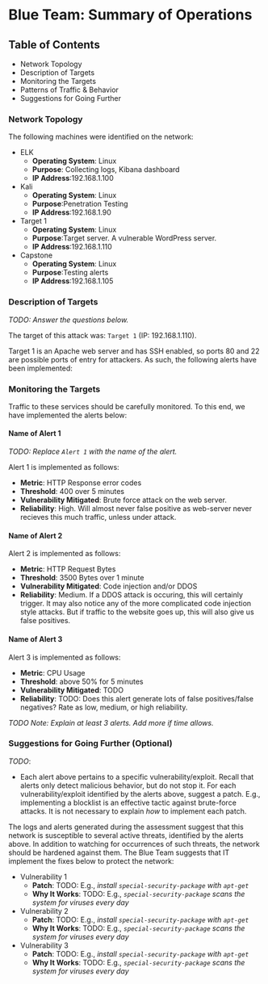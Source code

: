 # Blue Team: Summary of Operations

## Table of Contents
- Network Topology
- Description of Targets
- Monitoring the Targets
- Patterns of Traffic & Behavior
- Suggestions for Going Further

### Network Topology

The following machines were identified on the network:
- ELK
  - **Operating System**: Linux
  - **Purpose**: Collecting logs, Kibana dashboard
  - **IP Address**:192.168.1.100
- Kali
  - **Operating System**: Linux
  - **Purpose**:Penetration Testing
  - **IP Address**:192.168.1.90
- Target 1
  - **Operating System**: Linux
  - **Purpose**:Target server. A vulnerable WordPress server.
  - **IP Address**:192.168.1.110
- Capstone
  - **Operating System**: Linux
  - **Purpose**:Testing alerts
  - **IP Address**:192.168.1.105


### Description of Targets
_TODO: Answer the questions below._

The target of this attack was: `Target 1` (IP: 192.168.1.110).

Target 1 is an Apache web server and has SSH enabled, so ports 80 and 22 are possible ports of entry for attackers. As such, the following alerts have been implemented:

### Monitoring the Targets

Traffic to these services should be carefully monitored. To this end, we have implemented the alerts below:

#### Name of Alert 1
_TODO: Replace `Alert 1` with the name of the alert._

Alert 1 is implemented as follows:
  - **Metric**: HTTP Response error codes
  - **Threshold**: 400 over 5 minutes
  - **Vulnerability Mitigated**: Brute force attack on the web server.
  - **Reliability**: High. Will almost never false positive as web-server never recieves this much traffic, unless under attack.

#### Name of Alert 2
Alert 2 is implemented as follows:
  - **Metric**: HTTP Request Bytes
  - **Threshold**: 3500 Bytes over 1 minute
  - **Vulnerability Mitigated**: Code injection and/or DDOS
  - **Reliability**: Medium. If a DDOS attack is occuring, this will certainly trigger. It may also notice any of the more complicated code injection style attacks. But if traffic to the website goes up, this will also give us false positives.

#### Name of Alert 3
Alert 3 is implemented as follows:
  - **Metric**: CPU Usage
  - **Threshold**: above 50% for 5 minutes
  - **Vulnerability Mitigated**: TODO
  - **Reliability**: TODO: Does this alert generate lots of false positives/false negatives? Rate as low, medium, or high reliability.

_TODO Note: Explain at least 3 alerts. Add more if time allows._

### Suggestions for Going Further (Optional)
_TODO_: 
- Each alert above pertains to a specific vulnerability/exploit. Recall that alerts only detect malicious behavior, but do not stop it. For each vulnerability/exploit identified by the alerts above, suggest a patch. E.g., implementing a blocklist is an effective tactic against brute-force attacks. It is not necessary to explain _how_ to implement each patch.

The logs and alerts generated during the assessment suggest that this network is susceptible to several active threats, identified by the alerts above. In addition to watching for occurrences of such threats, the network should be hardened against them. The Blue Team suggests that IT implement the fixes below to protect the network:
- Vulnerability 1
  - **Patch**: TODO: E.g., _install `special-security-package` with `apt-get`_
  - **Why It Works**: TODO: E.g., _`special-security-package` scans the system for viruses every day_
- Vulnerability 2
  - **Patch**: TODO: E.g., _install `special-security-package` with `apt-get`_
  - **Why It Works**: TODO: E.g., _`special-security-package` scans the system for viruses every day_
- Vulnerability 3
  - **Patch**: TODO: E.g., _install `special-security-package` with `apt-get`_
  - **Why It Works**: TODO: E.g., _`special-security-package` scans the system for viruses every day_
